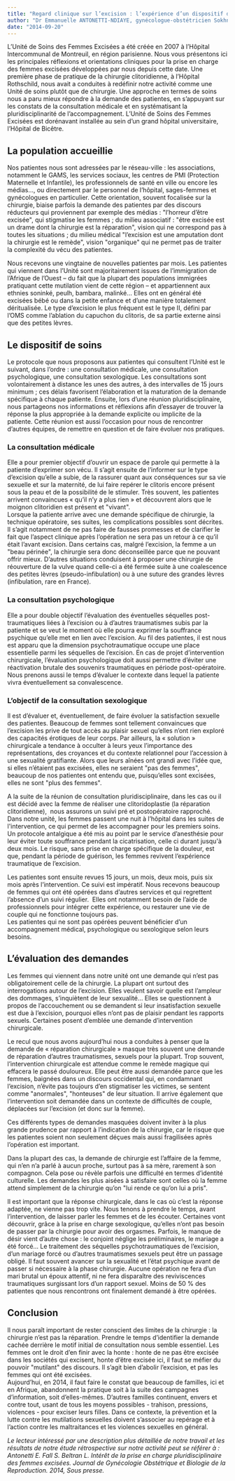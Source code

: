 ```yaml
---
title: "Regard clinique sur l’excision : l’expérience d’un dispositif de soins pluridisciplinaire"
author: "Dr Emmanuelle ANTONETTI-NDIAYE, gynécologue-obstétricien Sokhna FALL, victimologue, ethnologue Laura BELTRAN, sexologue Unité de soins des femmes excisées, Service de Gynécologie-Obstétrique du Professeur Hervé FERNANDEZ, Hôpital de Bicêtre"
date: "2014-09-20"
---
```


L’Unité de Soins des Femmes Excisées a été créée en 2007 à l’Hôpital Intercommunal de Montreuil, en région parisienne. Nous vous présentons ici les principales réflexions et orientations cliniques pour la prise en charge des femmes excisées développées par nous depuis cette date. Une première phase de pratique de la chirurgie clitoridienne, à l’Hôpital Rothschild, nous avait a conduites à redéfinir notre activité comme une Unité de soins plutôt que de chirurgie. Une approche en termes de soins nous a paru mieux répondre à la demande des patientes, en s’appuyant sur les constats de la consultation médicale et en systématisant la pluridisciplinarité de l’accompagnement. L’Unité de Soins des Femmes Excisées est dorénavant installée au sein d’un grand hôpital universitaire, l’Hôpital de Bicêtre.
## La population accueillie

Nos patientes nous sont adressées par le réseau-ville : les associations, notamment le GAMS, les services sociaux, les centres de PMI (Protection Maternelle et Infantile), les professionnels de santé en ville ou encore les médias…, ou directement par le personnel de l’hôpital, sages-femmes et gynécologues en particulier. Cette orientation, souvent focalisée sur la chirurgie, biaise parfois la demande des patientes par des discours réducteurs qui proviennent par exemple des médias : "l’horreur d’être excisée", qui stigmatise les femmes ; du milieu associatif : "être excisée est un drame dont la chirurgie est la réparation", vision qui ne correspond pas à toutes les situations ; du milieu médical "l’excision est une amputation dont la chirurgie est le remède", vision "organique" qui ne permet pas de traiter la complexité du vécu des patientes.

Nous recevons une vingtaine de nouvelles patientes par mois. Les patientes qui viennent dans l’Unité sont majoritairement issues de l’immigration de l’Afrique de l’Ouest – du fait que la plupart des populations immigrées pratiquant cette mutilation vient de cette région – et appartiennent aux ethnies soninké, peulh, bambara, malinké… Elles ont en général été excisées bébé ou dans la petite enfance et d’une manière totalement déritualisée. Le type d’excision le plus fréquent est le type II, défini par l’OMS comme l’ablation du capuchon du clitoris, de sa partie externe ainsi que des petites lèvres.

## Le dispositif de soins

Le protocole que nous proposons aux patientes qui consultent l’Unité est le suivant, dans l’ordre : une consultation médicale, une consultation psychologique, une consultation sexologique. Les consultations sont volontairement à distance les unes des autres, à des intervalles de 15 jours minimum ; ces délais favorisent l’élaboration et la maturation de la demande spécifique à chaque patiente. Ensuite, lors d’une réunion pluridisciplinaire, nous partageons nos informations et réflexions afin d’essayer de trouver la réponse la plus appropriée à la demande explicite ou implicite de la patiente. Cette réunion est aussi l’occasion pour nous de rencontrer d’autres équipes, de remettre en question et de faire évoluer nos pratiques.

### La consultation médicale

Elle a pour premier objectif d’ouvrir un espace de parole qui permette à la patiente d’exprimer son vécu. Il s’agit ensuite de l’informer sur le type d’excision qu’elle a subie, de la rassurer quant aux conséquences sur sa vie sexuelle et sur la maternité, de lui faire repérer le clitoris encore présent sous la peau et de la possibilité de le stimuler. Très souvent, les patientes arrivent convaincues « qu’il n’y a plus rien » et découvrent alors que le moignon clitoridien est présent et "vivant".  
Lorsque la patiente arrive avec une demande spécifique de chirurgie, la technique opératoire, ses suites, les complications possibles sont décrites. Il s’agit notamment de ne pas faire de fausses promesses et de clarifier le fait que l’aspect clinique après l’opération ne sera pas un retour à ce qu’il était l’avant excision. Dans certains cas, malgré l’excision, la femme a un "beau périnée", la chirurgie sera donc déconseillée parce que ne pouvant offrir mieux. D’autres situations conduisent à proposer une chirurgie de réouverture de la vulve quand celle-ci a été fermée suite à une coalescence des petites lèvres (pseudo-infibulation) ou à une suture des grandes lèvres (infibulation, rare en France).

### La consultation psychologique

Elle a pour double objectif l’évaluation des éventuelles séquelles post-traumatiques liées à l’excision ou à d’autres traumatismes subis par la patiente et se veut le moment où elle pourra exprimer la souffrance psychique qu’elle met en lien avec l’excision. Au fil des patientes, il est nous est apparu que la dimension psychotraumatique occupe une place essentielle parmi les séquelles de l’excision. En cas de projet d’intervention chirurgicale, l’évaluation psychologique doit aussi permettre d’éviter une réactivation brutale des souvenirs traumatiques en période post-opératoire. Nous prenons aussi le temps d’évaluer le contexte dans lequel la patiente vivra éventuellement sa convalescence.

### L’objectif de la consultation sexologique

Il est d’évaluer et, éventuellement, de faire évoluer la satisfaction sexuelle des patientes. Beaucoup de femmes sont tellement convaincues que l’excision les prive de tout accès au plaisir sexuel qu’elles n’ont rien exploré des capacités érotiques de leur corps. Par ailleurs, la « solution » chirurgicale a tendance à occulter à leurs yeux l’importance des représentations, des croyances et du contexte relationnel pour l’accession à une sexualité gratifiante. Alors que leurs aînées ont grandi avec l’idée que, si elles n’étaient pas excisées, elles ne seraient "pas des femmes", beaucoup de nos patientes ont entendu que, puisqu’elles sont excisées, elles ne sont "plus des femmes".

A la suite de la réunion de consultation pluridisciplinaire, dans les cas ou il est décidé avec la femme de réaliser une clitoridoplastie (la réparation clitoridienne),  nous assurons un suivi pré et postopératoire rapproché. Dans notre unité, les femmes passent une nuit à l’hôpital dans les suites de l'intervention, ce qui permet de les accompagner pour les premiers soins. Un protocole antalgique a été mis au point par le service d’anesthésie pour leur éviter toute souffrance pendant la cicatrisation, celle ci durant jusqu'à deux mois. Le risque, sans prise en charge spécifique de la douleur, est que, pendant la période de guérison, les femmes revivent l’expérience traumatique de l’excision.

Les patientes sont ensuite revues 15 jours, un mois, deux mois, puis six mois après l’intervention. Ce suivi est impératif. Nous recevons beaucoup de femmes qui ont été opérées dans d’autres services et qui regrettent l’absence d’un suivi régulier.  Elles ont notamment besoin de l’aide de professionnels pour intégrer cette expérience, ou restaurer une vie de couple qui ne fonctionne toujours pas.  
Les patientes qui ne sont pas opérées peuvent bénéficier d’un accompagnement médical, psychologique ou sexologique selon leurs besoins.

## L’évaluation des demandes

Les femmes qui viennent dans notre unité ont une demande qui n’est pas obligatoirement celle de la chirurgie. La plupart ont surtout des interrogations autour de l’excision. Elles veulent savoir quelle est l’ampleur des dommages, s’inquiètent de leur sexualité… Elles se questionnent à propos de l’accouchement ou se demandent si leur insatisfaction sexuelle est due à l’excision, pourquoi elles n’ont pas de plaisir pendant les rapports sexuels. Certaines posent d’emblée une demande d’intervention chirurgicale.

Le recul que nous avons aujourd’hui nous a conduites à penser que la demande de « réparation chirurgicale » masque très souvent une demande de réparation d’autres traumatismes, sexuels pour la plupart. Trop souvent, l’intervention chirurgicale est attendue comme le remède magique qui effacera le passé douloureux. Elle peut être aussi demandée parce que les femmes, baignées dans un discours occidental qui, en condamnant l’excision, n’évite pas toujours d’en stigmatiser les victimes, se sentent comme "anormales", "honteuses" de leur situation. Il arrive également que l’intervention soit demandée dans un contexte de difficultés de couple, déplacées sur l’excision (et donc sur la femme).

Ces différents types de demandes masquées doivent inviter à la plus grande prudence par rapport à l’indication de la chirurgie, car le risque que les patientes soient non seulement déçues mais aussi fragilisées après l’opération est important.

Dans la plupart des cas, la demande de chirurgie est l’affaire de la femme, qui n’en n’a parlé à aucun proche, surtout pas à sa mère, rarement à son compagnon. Cela pose ou révèle parfois une difficulté en termes d’identité culturelle. Les demandes les plus aisées à satisfaire sont celles où la femme attend simplement de la chirurgie qu’on "lui rende ce qu’on lui a pris".

Il est important que la réponse chirurgicale, dans le cas où c’est la réponse adaptée, ne vienne pas trop vite. Nous tenons à prendre le temps, avant l’intervention, de laisser parler les femmes et de les écouter. Certaines vont découvrir, grâce à la prise en charge sexologique, qu’elles n’ont pas besoin de passer par la chirurgie pour avoir des orgasmes. Parfois, le manque de désir vient d’autre chose : le conjoint néglige les préliminaires, le mariage a été forcé… Le traitement des séquelles psychotraumatiques de l’excision, d’un mariage forcé ou d’autres traumatismes sexuels peut être un passage obligé. Il faut souvent avancer sur la sexualité et l’état psychique avant de passer si nécessaire à la phase chirurgie. Aucune opération ne fera d’un mari brutal un époux attentif, ni ne fera disparaître des reviviscences traumatiques surgissant lors d’un rapport sexuel. Moins de 50 % des patientes que nous rencontrons ont finalement demandé à être opérées.

## Conclusion

Il nous paraît important de rester conscient des limites de la chirurgie : la chirurgie n’est pas la réparation. Prendre le temps d’identifier la demande cachée derrière le motif initial de consultation nous semble essentiel. Les femmes ont le droit d’en finir avec la honte : honte de ne pas être excisée dans les sociétés qui excisent, honte d’être excisée ici, il faut se méfier du pouvoir "mutilant" des discours. Il s’agit bien d’abolir l’excision, et pas les femmes qui ont été excisées.  
Aujourd’hui, en 2014, il faut faire le constat que beaucoup de familles, ici et en Afrique, abandonnent la pratique soit à la suite des campagnes d’information, soit d’elles-mêmes. D’autres familles continuent, envers et contre tout, usant de tous les moyens possibles - trahison, pressions, violences - pour exciser leurs filles. Dans ce contexte, la prévention et la lutte contre les mutilations sexuelles doivent s’associer au repérage et à l’action contre les maltraitances et les violences sexuelles en général.

_Le lecteur intéressé par une description plus détaillée de notre travail et les résultats de notre étude rétrospective sur notre activité peut se référer à : Antonetti E. Fall S. Beltran L. Intérêt de la prise en charge pluridisciplinaire des femmes excisées. Journal de Gynécologie Obstétrique et Biologie de la Reproduction. 2014, Sous presse._